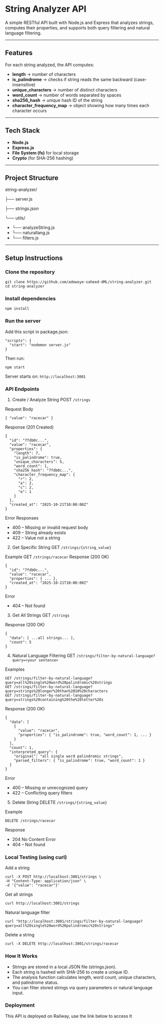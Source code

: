 # String Analyzer API

A simple RESTful API built with Node.js and Express that analyzes strings, computes their properties, and supports both query filtering and natural language filtering.

---

##  Features

For each string analyzed, the API computes:

- **length** → number of characters  
- **is_palindrome** → checks if string reads the same backward (case-insensitive)  
- **unique_characters** → number of distinct characters  
- **word_count** → number of words separated by spaces  
- **sha256_hash** → unique hash ID of the string  
- **character_frequency_map** → object showing how many times each character occurs  

---

##  Tech Stack

- **Node.js** 
- **Express.js**
- **File System (fs)** for local storage
- **Crypto** (for SHA-256 hashing)

---

## Project Structure

string-analyzer/

├── server.js

├── strings.json 

└── utils/
  - └── analyzeString.js
  - └── naturallang.js
  - └── filters.js

---

##  Setup Instructions

###  Clone the repository

```
git clone https://github.com/adewoye-saheed-dML/string-analyzer.git
cd string-analyzer
```
### Install dependencies
```
npm install
```
### Run the server
Add this script in package.json:
```
"scripts": {
  "start": "nodemon server.js"
}
```
Then run:

```
npm start
```
Server starts on:
`http://localhost:3001`

###  API Endpoints
1. Create / Analyze String
POST `/strings`

Request Body
```
{ "value": "racecar" }
```
Response (201 Created)
```
{
  "id": "7fdb0c...",
  "value": "racecar",
  "properties": {
    "length": 7,
    "is_palindrome": true,
    "unique_characters": 5,
    "word_count": 1,
    "sha256_hash": "7fdb0c...",
    "character_frequency_map": {
      "r": 2,
      "a": 2,
      "c": 2,
      "e": 1
    }
  },
  "created_at": "2025-10-21T10:00:00Z"
}
```
Error Responses

- 400 – Missing or invalid request body
- 409 – String already exists
- 422 – Value not a string

2. Get Specific String
GET `/strings/{string_value}`

Example
GET `/strings/racecar`
Response (200 OK)
```
{
  "id": "7fdb0c...",
  "value": "racecar",
  "properties": { ... },
  "created_at": "2025-10-21T10:00:00Z"
}
```
Error
- 404 – Not found

3. Get All Strings
GET `/strings`

Response (200 OK)
```
{
  "data": [ ...all strings... ],
  "count": 5
}
```
4. Natural Language Filtering
GET `/strings/filter-by-natural-language?query=<your sentence>`

Examples
```
GET /strings/filter-by-natural-language?query=all%20single%20word%20palindromic%20strings
GET /strings/filter-by-natural-language?query=strings%20longer%20than%2010%20characters
GET /strings/filter-by-natural-language?query=strings%20containing%20the%20letter%20z
```
Response (200 OK)
```
{
  "data": [
    {
      "value": "racecar",
      "properties": { "is_palindrome": true, "word_count": 1, ... }
    }
  ],
  "count": 1,
  "interpreted_query": {
    "original": "all single word palindromic strings",
    "parsed_filters": { "is_palindrome": true, "word_count": 1 }
  }
}
```
Error
- 400 – Missing or unrecognized query
- 422 – Conflicting query filters

5. Delete String
DELETE `/strings/{string_value}`

Example
```
DELETE /strings/racecar
```
Response
- 204 No Content
Error
- 404 – Not found

### Local Testing (using curl)
Add a string
```
curl -X POST http://localhost:3001/strings \
-H "Content-Type: application/json" \
-d '{"value": "racecar"}'
```
Get all strings
```
curl http://localhost:3001/strings
```
Natural language filter
```
curl "http://localhost:3001/strings/filter-by-natural-language?query=all%20single%20word%20palindromic%20strings"
```
Delete a string
```
curl -X DELETE http://localhost:3001/strings/racecar
```
### How It Works
- Strings are stored in a local JSON file (strings.json).
- Each string is hashed with SHA-256 to create a unique ID.
- The analysis function calculates length, word count, unique characters, and palindrome status.
- You can filter stored strings via query parameters or natural language input.

### Deployment
This API is deployed on Railway, use the link below to access It
